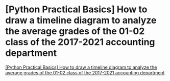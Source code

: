 # [Python Practical Basics] How to draw a timeline diagram to analyze the average grades of the 01-02 class of the 2017-2021 accounting department
[[Python Practical Basics] How to draw a timeline diagram to analyze the average grades of the 01-02 class of the 2017-2021 accounting department](https://aiwithcloud.com/2022/09/15/python_practical_basics_how_to_draw_a_timeline_diagram_to_analyze_the_average_grades_of_the_01_02_class_of_the_2017_2021_accounting_department/)